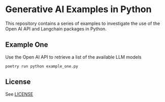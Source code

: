 # Generative AI Examples in Python
This repository contains a series of examples to investigate the use of the Open AI API and Langchain packages in Python.

## Example One
Use the Open AI API to retrieve a list of the available LLM models

```
poetry run python example_one.py
```

## License
See [LICENSE](LICENSE)